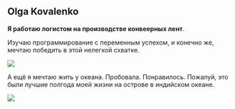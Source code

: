 ## Olga Kovalenko

**Я работаю логистом на производстве конвеерных лент**.

Изучаю программирование с переменным успехом, и конечно же, мечтаю победить в этой нелегкой схватке.

<image src="/img/1692889890793.jpg">

А ещё я мечтаю жить у океана. Пробовала. Понравилось.
Пожалуй, это были лучшие полгода моей жизни на острове в индийском океане.

<image src="/img/VN1jkDqFuEc.jpg">
